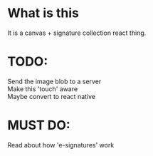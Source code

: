 # What is this
It is a canvas + signature collection react thing. 

# TODO: 
Send the image blob to a server  
Make this 'touch' aware  
Maybe convert to react native  

# MUST DO:
Read about how 'e-signatures' work